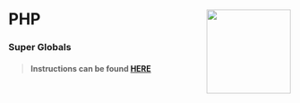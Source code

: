 # PHP <img align="right" src="https://github.com/Learning-Fuze/prototypes_C9.17/blob/assets/assets/images/logos/LF_LOGO.png?raw=true" width="150">
### Super Globals

>#### Instructions can be found <a href="http://learning-fuze.github.io/prototypes_C9.17/#/PHP-Super-Globals" target="_blank">HERE</a>